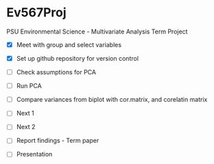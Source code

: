# Ev567Proj
PSU Environmental Science - Multivariate Analysis Term Project


- [x] Meet with group and select variables
- [x] Set up github repository for version control
- [ ] Check assumptions for PCA
- [ ] Run PCA
- [ ] Compare variances from biplot with cor.matrix, and corelatin matrix
- [ ] Next 1
- [ ] Next 2
- [ ] Report findings - Term paper
- [ ] Presentation

